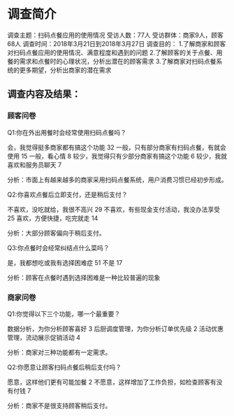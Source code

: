 # 调查简介

调查主题：扫码点餐应用的使用情况
受访人数：77人
受访群体：商家9人，顾客68人
调查时间：2018年3月21日到2018年3月27日
调查目的：
1.了解商家和顾客对扫码点餐应用的使用情况、满意程度和遇到的问题
2.了解顾客的关于点餐、用餐的需求和点餐时的心理状况，分析出潜在的顾客需求
3.了解商家对扫码点餐系统的更多期望，分析出商家的潜在需求

## 调查内容及结果：

### 顾客问卷

Q1:你在外出用餐时会经常使用扫码点餐吗？

会，我觉得挺多商家都有搞这个功能 32
一般，只有部分商家有扫码点餐，有就会使用 15
一般，看心情 8
较少，我觉得只有少部分商家有搞这个功能 6
较少，我就喜欢和服务员聊天 7

分析：市面上有越来越多的商家采用扫码点餐系统，用户消费习惯已经初步形成。

Q2:你喜欢点餐后立即支付，还是稍后支付？

不喜欢，没吃就给，我很不高兴 29
不喜欢，有些现金支付活动，我没办法享受 25
喜欢，方便快捷，吃完就走 14

分析：大部分顾客偏向于稍后支付。

Q3:你点餐时会经常纠结点什么菜吗？

是，我都想吃或我有选择困难症 51
不是 17

分析：顾客在点餐时遇到选择困难是一种比较普遍的现象

### 商家问卷
Q1:你觉得以下三个功能，哪一个最重要？

数据分析，为你分析顾客喜好 3
后厨调度管理，为你分析订单优先级 2 
活动优惠管理，流动展示促销活动 4

分析：商家对三种功能都有一定需求。

Q2:你愿意让顾客扫码点餐后稍后支付吗？

愿意，这样他们更有可能加餐 2
不愿意，这样增加了工作负担，如检查顾客有没有付钱 7

分析：商家不是很支持顾客稍后支付。







